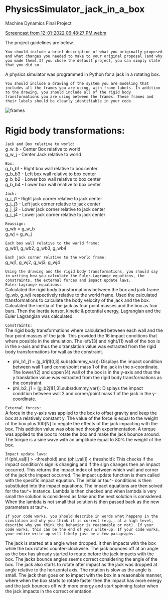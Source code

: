 # PhysicsSimulator_jack_in_a_box
Machine Dynamics Final Project

[Screencast from 12-01-2022 06:48:27 PM.webm](https://user-images.githubusercontent.com/60977336/205214226-b14207b7-afa2-44e5-856c-bc6335cf23ab.webm)

The project guidelines are below.

`You should include a brief description of what you originally proposed and what changes you needed to make to your original proposal (and why you made them).If you chose the default project, you can simply state that you did so.`

A physics simulator was programmed in Python for a jack in a rotating box.

`You should include a drawing of the system you are modeling that includes all the frames you are using, with frame labels. In addition to the drawing, you should include all of the rigid body transformations you are using between the frames. These frames and their labels should be clearly identifiable in your code.`

![frames](https://user-images.githubusercontent.com/60977336/205214428-5d44d9da-ca58-4e47-ba6a-1420a1509ee1.jpg)

# Rigid body transformations: <br />
`Jack and Box relative to world:` <br />
g_w_b - Center Box relative to world <br />
g_w_j - Center Jack relative to world <br />

`Box:` <br />
g_b_b1 - Right box wall relative to box center <br />
g_b_b3 - Left box wall relative to box center <br />
g_b_b2 - Lower box wall relative to box center <br />
g_b_b4 - Lower box wall relative to box center <br />

`Jack:` <br />
g_j_j1 - Right jack corner relative to jack center <br />
g_j_j3 - Left jack corner relative to jack center <br />
g_j_j2 - Lower jack corner relative to jack center <br />
g_j_j4 - Lower jack corner relative to jack center <br />

`Reassign:` <br />
g_wb = g_w_b <br />
g_wj = g_w_j <br />

`Each box wall relative to the world frame:` <br />
g_wb1, g_wb2, g_wb3, g_wb4 <br />

`Each jack corner relative to the world frame:` <br />
g_wj1, g_wj2, g_wj3, g_wj4 <br />


`Using the drawing and the rigid body transformations, you should say in writing how you calculate the Euler-Lagrange equations, the constraints, the external forces and impact update laws.`
<br />
`Euler-Lagrange equations:` <br />
Calculated the rigid body transformations between the box and jack frame (g_wb, g_wj) respectively relative to the world frame.
Used the calculated transformations to calculate the body velocity of the jack and the box.
Calculated the inertia of the jack as four point masses and the box as four bars.
Then the inertia tensor, kinetic & potential energy, Lagrangian and the Euler Lagrangian was calculated. <br />

`Constraints:` <br />
The rigid body transformations where calculated between each wall and the four point masses of the jack.
This provided the 16 impact conditions that where possible in the simulation. The left/(3) and right/(1) wall of
the box is in the x-axis and thus the x translation value was extracted from the rigid body transformations
for wall as the constraint. <br />
- phi_b1_j1 = (g_b1j1[0,3].subs(dummy_var)): Displays the impact condition between wall 1 and corner/point
mass 1 of the jack in the x-coordinate. The lower/(2) and upper/(4) wall of the box is in the y-axis and thus the y 
translation value was extracted from the rigid body transformations as the constraint.
- phi_b2_j1 = (g_b2j1[1,3].subs(dummy_var)): Displays the impact condition between wall 2 and corner/point
mass 1 of the jack in the y-coordinate. <br />

`External forces:` <br />
A force in the y-axis was applied to the box to offset gravity and keep the box at a relatively constant y.
The value of the force is equal to the weight of the box plus 100[N] to negate the effects of the jack 
impacting with the box. This addition value was obtained through experimentation.
A torque was applied to the box to rotate the box and make the jack bounce around. The torque is a sine wave
with an amplitude equal to 80% the weight of the box. <br />

`Impact update laws:` <br />
if (phi_val[i] > -threshold) and (phi_val[i] < threshold): This checks if the impact condition's sign is changing
and if the sign changes then an impact occurred. This returns the impact index of between which wall and corner of
the jack the impact occurred. The impact update function is them called with the specific impact equation. The
initial or tau^- conditions is then substituted into the impact equations. The impact equations are then solved for
the tau^+ instance. Lambda is then checked and when lambda is very small the solution is considered as false and the
next solution is considered. When the lambda is not small that solution is then passed back as the new parameters at
tau^+. <br />

`If your code works, you should describe in words what happens in the simulation and why you think it is correct (e.g., at a high level, describe why you think the behavior is reasonable or not). If your code works, this can be the end of your write-up. If your code works, your entire write-up will likely just be a few paragraphs.` <br />

The jack is started at a angle when dropped. It then impacts with the box while the box rotates counter-clockwise.
The jack bounces off at an angle as the box has already started to rotate before the jack impacts with the box.
The jacks bounce angles seems correct considering the angle of the box. The jack also starts to rotate after impact
as the jack was dropped at angle relative to the horizontal axis. The rotation is slow as the angle is small. The 
jack then goes on to impact with the box in a reasonable manner, where when the box starts to rotate faster then the
impact has more energy and the jack bounces off with more energy and start spinning faster when the jack impacts in the
correct orientation. <br />



